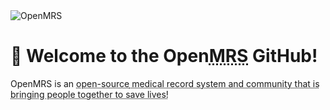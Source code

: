 <a link="https://openmrs.org">
  <picture>
    <source media="(prefers-color-scheme: light)" srcset="https://github.com/openmrs/.github/assets/52504170/c83b5b0b-c3d0-44d3-a3cf-1921c7feecf4">
    <source media="(prefers-color-scheme: dark)" srcset="https://github.com/openmrs/.github/assets/52504170/121e43b3-b8e0-41ce-935a-cd3d8570227a">
    <img alt="OpenMRS" src="https://github.com/openmrs/.github/assets/52504170/c83b5b0b-c3d0-44d3-a3cf-1921c7feecf4">
  </picture>
</a>

# :wave: Welcome to the Open<abbr title="Medical Record System">MRS</abbr> GitHub!

OpenMRS is an <abbr title="MPL-2.0">open-source<abbr> medical record system and community that is bringing people together to save lives!
